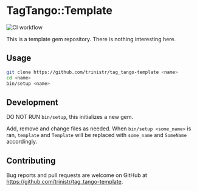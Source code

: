 # TagTango::Template

![CI workflow](https://github.com/trinistr/tag_tango-template/actions/workflows/CI.yml/badge.svg)

This is a template gem repository. There is nothing interesting here.

## Usage

```sh
git clone https://github.com/trinistr/tag_tango-template <name>
cd <name>
bin/setup <name>
```

## Development

DO NOT RUN `bin/setup`, this initializes a new gem.

Add, remove and change files as needed.
When `bin/setup <some_name>` is ran, `template` and `Template` will be replaced
with `some_name` and `SomeName` accordingly.

## Contributing

Bug reports and pull requests are welcome on GitHub at https://github.com/trinistr/tag_tango-template.
